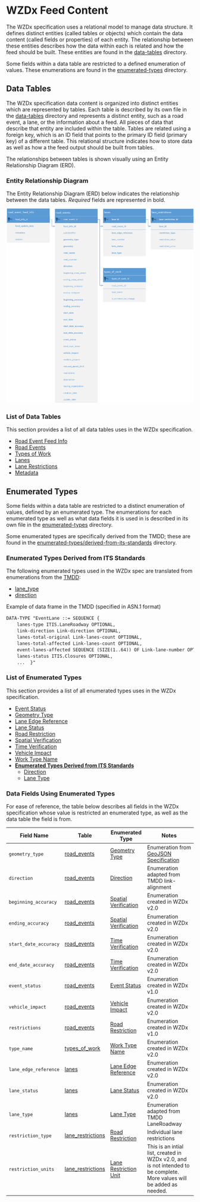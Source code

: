 # WZDx Feed Content
The WZDx specification uses a relational model to manage data structure. It defines distinct entities (called tables or objects) which contain the data content (called fields or properties) of each entity. The relationship between these entities describes how the data within each is related and how the feed should be built. These entities are found in the [data-tables](/feed-content/data-tables) directory. 

Some fields within a data table are restricted to a defined enumeration of values. These enumerations are found in the [enumerated-types](/feed-content/enumerated-types) directory.

## Data Tables
The WZDx specification data content is organized into distinct entities which are represented by tables. Each table is described by its own file in the [data-tables](/feed-content/data-tables) directory and represents a distinct entity, such as a road event, a lane, or the information about a feed. All pieces of data that describe that entity are included within the table. Tables are related using a foreign key, which is an ID field that points to the primary ID field (primary key) of a different table. This relational structure indicates how to store data as well as how a the feed output should be built from tables. 

The relationships between tables is shown visually using an Entity Relationship Diagram (ERD).

### Entity Relationship Diagram
The Entity Relationship Diagram (ERD) below indicates the relationship between the data tables. *Required* fields are represented in bold.

![Entity Relationship Diagram](/images/road_event_erd.png)

### List of Data Tables
This section provides a list of all data tables uses in the WZDx specification.

- [Road Event Feed Info](/feed-content/data-tables/road_event_feed_info.md)
- [Road Events](/feed-content/data-tables/road_events.md)
- [Types of Work](/feed-content/data-tables/types_of_work.md)
- [Lanes](/feed-content/data-tables/lanes.md)
- [Lane Restrictions](/feed-content/data-tables/lane_restrictions.md)
- [Metadata](/feed-content/data-tables/metadata.md)

## Enumerated Types
Some fields within a data table are restricted to a distinct enumeration of values, defined by an enumerated type. The enumerations for each enumerated type as well as what data fields it is used in is described in its own file in the [enumerated-types](/feed-content/enumerated-types) directory.

Some enumerated types are specifically derived from the TMDD; these are found in the [enumerated-types/derived-from-its-standards](/feed-content/enumerated-types) directory.

### Enumerated Types Derived from ITS Standards
The following enumerated types used in the WZDx spec are translated from enumerations from the [TMDD](https://www.standards.its.dot.gov/Content/documents/advisories/TMDD_2013.aspx):

- [lane_type](/feed-content/enumerated-types/derived-from-its-standards/lane_type.md)
- [direction](/feed-content/enumerated-types/derived-from-its-standards/direction.md)

Example of data frame in the TMDD (specified in ASN.1 format)
```xml
DATA-TYPE "EventLane ::= SEQUENCE {
    lanes-type ITIS.LaneRoadway OPTIONAL,
    link-direction Link-direction OPTIONAL,
    lanes-total-original Link-lanes-count OPTIONAL,
    lanes-total-affected Link-lanes-count OPTIONAL,
    event-lanes-affected SEQUENCE (SIZE(1..64)) OF Link-lane-number OPTIONAL,
    lanes-status ITIS.Closures OPTIONAL,
    ...  }"
```

### List of Enumerated Types
This section provides a list of all enumerated types uses in the WZDx specification.

- [Event Status](/feed-content/enumerated-types/event_status.md)
- [Geometry Type](/feed-content/enumerated-types/geometry_type.md)
- [Lane Edge Reference](/feed-content/enumerated-types/lane_edge_reference.md)
- [Lane Status](/feed-content/enumerated-types/lane_status.md)
- [Road Restriction](/feed-content/enumerated-types/road_restriction.md)
- [Spatial Verification](/feed-content/enumerated-types/spatial_verification.md)
- [Time Verification](/feed-content/enumerated-types/time_verification.md)
- [Vehicle Impact](/feed-content/enumerated-types/vehicle_impact.md)
- [Work Type Name](/feed-content/enumerated-types/work_type_name.md)
- [**Enumerated Types Derived from ITS Standards**](/feed-content/enumerated-types/derived-from-its-standards)
    - [Direction](/feed-content/enumerated-types/derived-from-its-standards/direction)
    - [Lane Type](/feed-content/enumerated-types/derived-from-its-standards/lane_type)

### Data Fields Using Enumerated Types
For ease of reference, the table below describes all fields in the WZDx specification whose value is restricted an enumerated type, as well as the data table the field is from.

Field Name | Table | Enumerated Type | Notes
--------- | --------- | ----------- | -----
`geometry_type` | [road_events](/feed-content/data-tables/road_events.md) | [Geometry Type](/feed-content/enumerated-types/geometry-type.md) | Enumeration from [GeoJSON Specification](https://tools.ietf.org/html/rfc7946)
`direction` | [road_events](/feed-content/data-tables/road_events.md) | [Direction](/feed-content/enumerated-types/derived-from-its-standards/direction.md) | Enumeration adapted from TMDD link-alignment
`beginning_accuracy` | [road_events](/feed-content/data-tables/road_events.md) | [Spatial Verification](/feed-content/enumerated-types/spatial_verification.md) | Enumeration created in WZDx v2.0
`ending_accuracy` | [road_events](/feed-content/data-tables/road_events.md) | [Spatial Verification](/feed-content/enumerated-types/spatial_verification.md) | Enumeration created in WZDx v2.0
`start_date_accuracy` | [road_events](/feed-content/data-tables/road_events.md) | [Time Verification](/feed-content/enumerated-types/time_verification.md) | Enumeration created in WZDx v2.0
`end_date_accuracy` | [road_events](/feed-content/data-tables/road_events.md) | [Time Verification](/feed-content/enumerated-types/time_verification.md) | Enumeration created in WZDx v2.0
`event_status` | [road_events](/feed-content/data-tables/road_events.md) | [Event Status](/feed-content/enumerated-types/event_status.md) | Enumeration created in WZDx v1.0
`vehicle_impact` | [road_events](/feed-content/data-tables/road_events.md) | [Vehicle Impact](/feed-content/enumerated-types/vehicle_impact.md) | Enumeration created in WZDx v2.0
`restrictions` | [road_events](/feed-content/data-tables/road_events.md) | [Road Restriction](/feed-content/enumerated-types/road_restriction.md) | Enumeration created in WZDx v1.0
`type_name` | [types_of_work](/feed-content/data-tables/types_of_work.md) | [Work Type Name](/feed-content/enumerated-types/work_type_name.md) | Enumeration created in WZDx v2.0
`lane_edge_reference` | [lanes](/feed-content/data-tables/lanes.md) | [Lane Edge Reference](/feed-content/enumerated-types/lane_edge_reference.md) | Enumeration created in WZDx v2.0
`lane_status` | [lanes](/feed-content/data-tables/lanes.md) | [Lane Status](/feed-content/enumerated-types/lane_status.md) | Enumeration created in WZDx v2.0
`lane_type` | [lanes](/feed-content/data-tables/lanes.md) | [Lane Type](/feed-content/enumerated-types/derived-from-its-standards/lane_type.md) | Enumeration adapted from TMDD LaneRoadway
`restriction_type` | [lane_restrictions](/feed-content/data-tables/lane_restrictions.md) | [Road Restriction](/feed-content/enumerated-types/road_restriction.md) | Individual lane restrictions | Enumeration created in WZDx v1.0
`restriction_units` | [lane_restrictions](/feed-content/data-tables/lane_restrictions.md) | [Lane Restriction Unit](/feed-content/enumerated-types/lane_restriction_unit.md) | This is an intial list, created in WZDx v2.0, and is not intended to be complete. More values will be added as needed.
